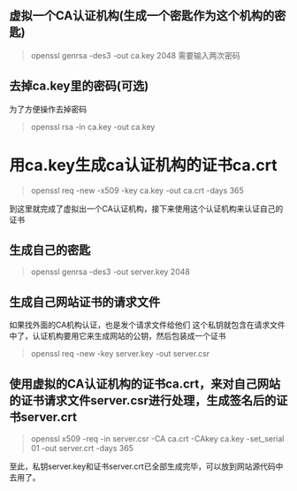 
## 虚拟一个CA认证机构(生成一个密匙作为这个机构的密匙)

>openssl genrsa -des3 -out ca.key 2048
需要输入两次密码

## 去掉ca.key里的密码(可选)

为了方便操作去掉密码

>openssl rsa -in ca.key -out ca.key

# 用ca.key生成ca认证机构的证书ca.crt

>openssl req -new -x509 -key ca.key -out ca.crt -days 365

到这里就完成了虚拟出一个CA认证机构，接下来使用这个认证机构来认证自己的证书

## 生成自己的密匙

>openssl genrsa -des3 -out server.key 2048

## 生成自己网站证书的请求文件

如果找外面的CA机构认证，也是发个请求文件给他们
这个私钥就包含在请求文件中了，认证机构要用它来生成网站的公钥，然后包装成一个证书

>openssl req -new -key server.key -out server.csr

## 使用虚拟的CA认证机构的证书ca.crt，来对自己网站的证书请求文件server.csr进行处理，生成签名后的证书server.crt

>openssl x509 -req -in server.csr -CA ca.crt -CAkey ca.key -set_serial 01 -out server.crt -days 365

至此，私钥server.key和证书server.crt已全部生成完毕，可以放到网站源代码中去用了。